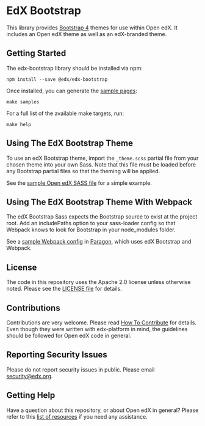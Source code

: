 EdX Bootstrap
=============

This library provides [Bootstrap 4](https://v4-alpha.getbootstrap.com/) themes
for use within Open edX. It includes an Open edX theme as well as an edX-branded
theme.

Getting Started
---------------

The edx-bootstrap library should be installed via npm:

    npm install --save @edx/edx-bootstrap

Once installed, you can generate the
[sample pages](https://github.com/edx/edx-bootstrap/blob/master/samples):

    make samples

For a full list of the available make targets, run:

    make help

Using The EdX Bootstrap Theme
-----------------------------

To use an edX Bootstrap theme, import the ``_theme.scss`` partial file from
your chosen theme into your own Sass. Note that this file must be loaded before
any Bootstrap partial files so that the theming will be applied.

See the [sample Open edX SASS file](https://github.com/edx/edx-bootstrap/blob/master/samples/open-edx/sass/sample.scss)
for a simple example.

Using The EdX Bootstrap Theme With Webpack
------------------------------------------

The edX Bootstrap Sass expects the Bootstrap source to exist at the project root.
Add an includePaths option to your sass-loader config so that Webpack knows
to look for Bootstrap in your node_modules folder.

See a [sample Webpack config](https://github.com/edx/paragon/blob/master/webpack.config.js#L56)
in [Paragon](https://github.com/edx/paragon), which uses edX Bootstrap and
Webpack.

License
-------

The code in this repository uses the Apache 2.0 license unless otherwise noted.
Please see the [LICENSE file](https://github.com/edx/edx-bootstrap/blob/master/LICENSE)
for details.


## Contributions

Contributions are very welcome. Please read
[How To Contribute](https://github.com/edx/edx-platform/blob/master/CONTRIBUTING.rst)
for details. Even though they were written with edx-platform in mind, the
guidelines should be followed for Open edX code in general.

Reporting Security Issues
-------------------------

Please do not report security issues in public. Please email security@edx.org.

Getting Help
------------

Have a question about this repository, or about Open edX in general?  Please
refer to this [list of resources](https://open.edx.org/getting-help) if you need
any assistance.
